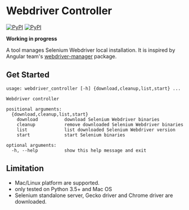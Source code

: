 Webdriver Controller
===
[![PyPI](https://img.shields.io/pypi/v/webdriver_controller.svg?style=flat)](https://pypi.python.org/pypi/webdriver_controller)
[![PyPI](https://img.shields.io/pypi/status/webdriver_controller.svg?style=flat)](https://pypi.python.org/pypi/webdriver_controller)

**Working in progress**

A tool manages Selenium Webdriver local installation. It is inspired by Angular team's [webdriver-manager](https://github.com/angular/webdriver-manager) package.

Get Started
---
```
usage: webdriver_controller [-h] {download,cleanup,list,start} ...

Webdriver controller

positional arguments:
  {download,cleanup,list,start}
    download          download Selenium Webdriver binaries
    cleanup           remove downloaded Selenium Webdriver binaries
    list              list downloaded Selenium Webdriver version
    start             start Selenium binaries

optional arguments:
  -h, --help          show this help message and exit
```
Limitation
---
* Mac/Linux platform are supported.
 * only tested on Python 3.5+ and Mac OS
* Selenium standalone server, Gecko driver and Chrome driver are downloaded.
